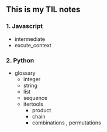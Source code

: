 ## This is my TIL notes
### 1. Javascript
- intermediate
- excute_context
### 2. Python
- glossary
  - integer
  - string
  - list
  - sequence
  - itertools
    - product
    - chain
    - combinations , permutations
